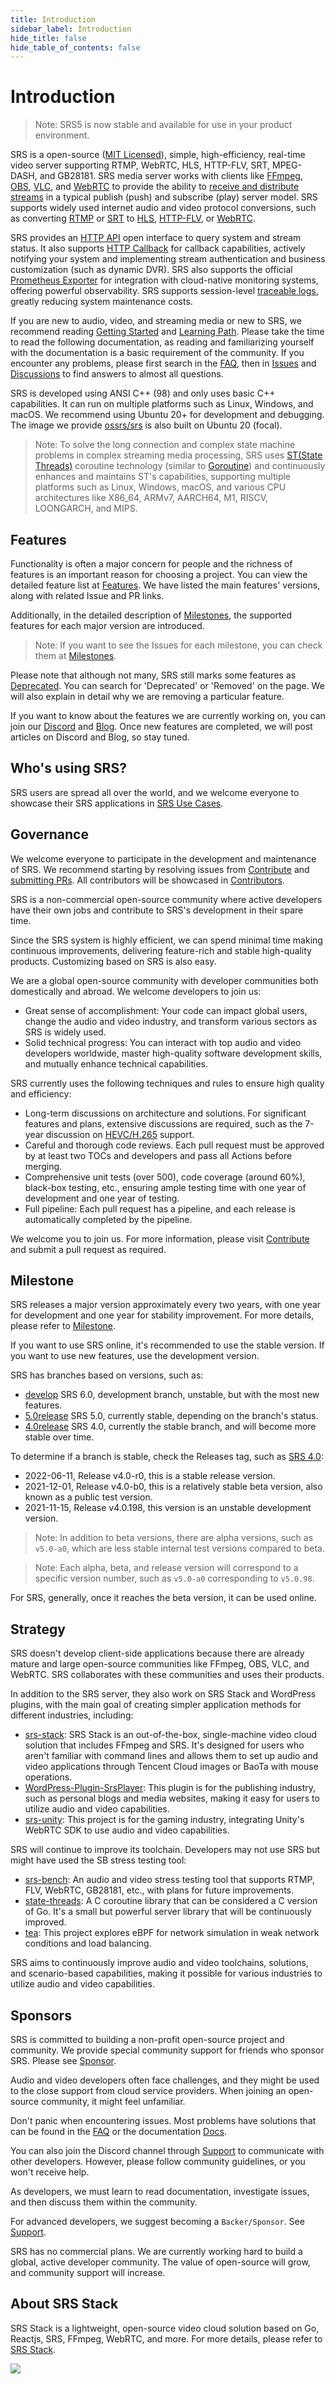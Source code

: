 ```yaml
---
title: Introduction
sidebar_label: Introduction
hide_title: false
hide_table_of_contents: false
---
```


# Introduction

> Note: SRS5 is now stable and available for use in your product environment.

SRS is a open-source ([MIT Licensed](/license)), simple, high-efficiency, real-time video server supporting RTMP,
WebRTC, HLS, HTTP-FLV, SRT, MPEG-DASH, and GB28181. SRS media server works with clients like [FFmpeg](https://ffmpeg.org),
[OBS](https://obsproject.com), [VLC](https://www.videolan.org), and [WebRTC](https://webrtc.org) to provide
the ability to [receive and distribute streams](./getting-started.md) in a typical publish (push) and
subscribe (play) server model. SRS supports widely used internet audio and video protocol conversions,
such as converting [RTMP](./rtmp.md) or [SRT](./srt.md) to [HLS](./hls.md), [HTTP-FLV](./flv.md), or
[WebRTC](./webrtc.md).

SRS provides an [HTTP API](./http-api.md) open interface to query system and stream status. It also supports
[HTTP Callback](./http-callback.md) for callback capabilities, actively notifying your system and implementing
stream authentication and business customization (such as dynamic DVR). SRS also supports the official
[Prometheus Exporter](./exporter.md) for integration with cloud-native monitoring systems, offering powerful
observability. SRS supports session-level [traceable logs](./log.md), greatly reducing system maintenance costs.

If you are new to audio, video, and streaming media or new to SRS, we recommend reading [Getting Started](./getting-started.md)
and [Learning Path](/guide). Please take the time to read the following documentation, as reading and
familiarizing yourself with the documentation is a basic requirement of the community. If you encounter any
problems, please first search in the [FAQ](/faq), then in [Issues](https://github.com/ossrs/srs/issues) and
[Discussions](https://github.com/ossrs/srs/discussions) to find answers to almost all questions.

SRS is developed using ANSI C++ (98) and only uses basic C++ capabilities. It can run on multiple platforms
such as Linux, Windows, and macOS. We recommend using Ubuntu 20+ for development and debugging. The image
we provide [ossrs/srs](https://hub.docker.com/r/ossrs/srs) is also built on Ubuntu 20 (focal).

> Note: To solve the long connection and complex state machine problems in complex streaming media processing,
> SRS uses [ST(State Threads)](https://github.com/ossrs/state-threads) coroutine technology (similar
> to [Goroutine](https://go.dev/doc/effective_go#goroutines)) and continuously enhances and maintains
> ST's capabilities, supporting multiple platforms such as Linux, Windows, macOS, and various CPU
> architectures like X86_64, ARMv7, AARCH64, M1, RISCV, LOONGARCH, and MIPS.

## Features

Functionality is often a major concern for people and the richness of features is an important reason for choosing a
project. You can view the detailed feature list at [Features](https://github.com/ossrs/srs/blob/develop/trunk/doc/Features.md#features).
We have listed the main features' versions, along with related Issue and PR links.

Additionally, in the detailed description of [Milestones](/product), the supported features for each major version
are introduced.

> Note: If you want to see the Issues for each milestone, you can check them at [Milestones](https://github.com/ossrs/srs/milestones).

Please note that although not many, SRS still marks some features as [Deprecated](https://github.com/ossrs/srs/blob/develop/trunk/doc/Features.md#features).
You can search for 'Deprecated' or 'Removed' on the page. We will also explain in detail why we are removing a
particular feature.

If you want to know about the features we are currently working on, you can join our [Discord](/contact#discussion)
and [Blog](/blog). Once new features are completed, we will post articles on Discord and Blog, so stay tuned.

## Who's using SRS?

SRS users are spread all over the world, and we welcome everyone to showcase their SRS applications
in [SRS Use Cases](https://github.com/ossrs/srs/discussions/3771).

## Governance

We welcome everyone to participate in the development and maintenance of SRS. We recommend starting by
resolving issues from [Contribute](https://github.com/ossrs/srs/contribute) and [submitting PRs](/how-to-file-pr).
All contributors will be showcased in [Contributors](https://github.com/ossrs/srs#authors).

SRS is a non-commercial open-source community where active developers have their own jobs and contribute to SRS's
development in their spare time.

Since the SRS system is highly efficient, we can spend minimal time making continuous improvements, delivering
feature-rich and stable high-quality products. Customizing based on SRS is also easy.

We are a global open-source community with developer communities both domestically and abroad. We welcome developers
to join us:

* Great sense of accomplishment: Your code can impact global users, change the audio and video industry, and transform various sectors as SRS is widely used.
* Solid technical progress: You can interact with top audio and video developers worldwide, master high-quality software development skills, and mutually enhance technical capabilities.

SRS currently uses the following techniques and rules to ensure high quality and efficiency:

* Long-term discussions on architecture and solutions. For significant features and plans, extensive discussions are required, such as the 7-year discussion on [HEVC/H.265](https://github.com/ossrs/srs/issues/465) support.
* Careful and thorough code reviews. Each pull request must be approved by at least two TOCs and developers and pass all Actions before merging.
* Comprehensive unit tests (over 500), code coverage (around 60%), black-box testing, etc., ensuring ample testing time with one year of development and one year of testing.
* Full pipeline: Each pull request has a pipeline, and each release is automatically completed by the pipeline.

We welcome you to join us. For more information, please visit [Contribute](https://github.com/ossrs/srs/contribute)
and submit a pull request as required.

## Milestone

SRS releases a major version approximately every two years, with one year for development and one year
for stability improvement. For more details, please refer to [Milestone](/product).

If you want to use SRS online, it's recommended to use the stable version. If you want to use new features, use
the development version.

SRS has branches based on versions, such as:

* [develop](https://github.com/ossrs/srs/tree/develop) SRS 6.0, development branch, unstable, but with the most new features.
* [5.0release](https://github.com/ossrs/srs/tree/5.0release#releases) SRS 5.0, currently stable, depending on the branch's status.
* [4.0release](https://github.com/ossrs/srs/tree/4.0release#releases) SRS 4.0, currently the stable branch, and will become more stable over time.

To determine if a branch is stable, check the Releases tag, such as [SRS 4.0](https://github.com/ossrs/srs/tree/4.0release#releases):

* 2022-06-11, Release v4.0-r0, this is a stable release version.
* 2021-12-01, Release v4.0-b0, this is a relatively stable beta version, also known as a public test version.
* 2021-11-15, Release v4.0.198, this version is an unstable development version.

> Note: In addition to beta versions, there are alpha versions, such as `v5.0-a0`, which are less stable internal
> test versions compared to beta.

> Note: Each alpha, beta, and release version will correspond to a specific version number, such as `v5.0-a0`
> corresponding to `v5.0.98`.

For SRS, generally, once it reaches the beta version, it can be used online.

## Strategy

SRS doesn't develop client-side applications because there are already mature and large open-source communities like
FFmpeg, OBS, VLC, and WebRTC. SRS collaborates with these communities and uses their products.

In addition to the SRS server, they also work on SRS Stack and WordPress plugins, with the main goal of creating
simpler application methods for different industries, including:

* [srs-stack](https://github.com/ossrs/srs-stack): SRS Stack is an out-of-the-box, single-machine video cloud solution that includes FFmpeg and SRS. It's designed for users who aren't familiar with command lines and allows them to set up audio and video applications through Tencent Cloud images or BaoTa with mouse operations.
* [WordPress-Plugin-SrsPlayer](https://github.com/ossrs/WordPress-Plugin-SrsPlayer): This plugin is for the publishing industry, such as personal blogs and media websites, making it easy for users to utilize audio and video capabilities.
* [srs-unity](https://github.com/ossrs/srs-unity): This project is for the gaming industry, integrating Unity's WebRTC SDK to use audio and video capabilities.

SRS will continue to improve its toolchain. Developers may not use SRS but might have used the SB stress testing tool:

* [srs-bench](https://github.com/ossrs/srs-bench): An audio and video stress testing tool that supports RTMP, FLV, WebRTC, GB28181, etc., with plans for future improvements.
* [state-threads](https://github.com/ossrs/state-threads): A C coroutine library that can be considered a C version of Go. It's a small but powerful server library that will be continuously improved.
* [tea](https://github.com/ossrs/tea): This project explores eBPF for network simulation in weak network conditions and load balancing.

SRS aims to continuously improve audio and video toolchains, solutions, and scenario-based capabilities, making it
possible for various industries to utilize audio and video capabilities.

## Sponsors

SRS is committed to building a non-profit open-source project and community. We provide special community
support for friends who sponsor SRS. Please see [Sponsor](/contact#donation).

Audio and video developers often face challenges, and they might be used to the close support from cloud
service providers. When joining an open-source community, it might feel unfamiliar.

Don't panic when encountering issues. Most problems have solutions that can be found in the [FAQ](/faq)
or the documentation [Docs](./getting-started.md).

You can also join the Discord channel through [Support](/contact#discussion) to communicate with other developers.
However, please follow community guidelines, or you won't receive help.

As developers, we must learn to read documentation, investigate issues, and then discuss them within the community.

For advanced developers, we suggest becoming a `Backer/Sponsor`. See [Support](/contact#donation).

SRS has no commercial plans. We are currently working hard to build a global, active developer community.
The value of open-source will grow, and community support will increase.

## About SRS Stack

SRS Stack is a lightweight, open-source video cloud solution based on Go, Reactjs, SRS, FFmpeg, WebRTC,
and more. For more details, please refer to [SRS Stack](./getting-started-stack.md).

![](https://ossrs.io/gif/v1/sls.gif?site=ossrs.io&path=/lts/doc/en/v5/introduction)


